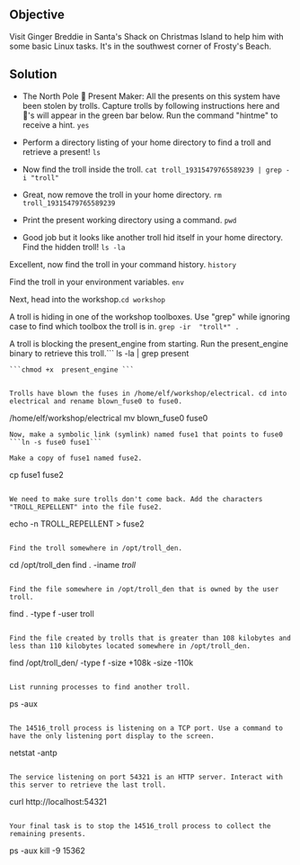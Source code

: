 ## Objective
Visit Ginger Breddie in Santa's Shack on Christmas Island to help him with some basic Linux tasks. It's in the southwest corner of Frosty's Beach.

## Solution

- The North Pole 🎁 Present Maker:
All the presents on this system have been stolen by trolls. Capture trolls by following instructions here and 🎁's will appear in the green bar below. Run the command "hintme" to receive a hint.
```yes```

- Perform a directory listing of your home directory to find a troll and retrieve a present!
```ls```

- Now find the troll inside the troll.
```cat troll_19315479765589239 | grep -i "troll"```

- Great, now remove the troll in your home directory. ```rm troll_19315479765589239```

- Print the present working directory using a command. ```pwd```

- Good job but it looks like another troll hid itself in your home directory. Find the hidden troll! ```ls -la```

Excellent, now find the troll in your command history. ```history```

Find the troll in your environment variables. ```env```

Next, head into the workshop.```cd workshop ```

A troll is hiding in one of the workshop toolboxes. Use "grep" while ignoring case to find which toolbox the troll is in.
```grep -ir  "troll*" .```

A troll is blocking the present_engine from starting. Run the present_engine binary to retrieve this troll.``` ls -la | grep present
```
```chmod +x  present_engine ```


Trolls have blown the fuses in /home/elf/workshop/electrical. cd into electrical and rename blown_fuse0 to fuse0.

```
/home/elf/workshop/electrical
mv blown_fuse0 fuse0
```
Now, make a symbolic link (symlink) named fuse1 that points to fuse0 ```ln -s fuse0 fuse1```

Make a copy of fuse1 named fuse2.
```
 cp fuse1 fuse2
```

We need to make sure trolls don't come back. Add the characters "TROLL_REPELLENT" into the file fuse2.
```
echo -n TROLL_REPELLENT > fuse2
```

Find the troll somewhere in /opt/troll_den.
```
cd /opt/troll_den
find . -iname *troll*

```

Find the file somewhere in /opt/troll_den that is owned by the user troll.
```
find . -type f -user troll
```

Find the file created by trolls that is greater than 108 kilobytes and less than 110 kilobytes located somewhere in /opt/troll_den.
```
find /opt/troll_den/ -type f -size +108k -size -110k
```

List running processes to find another troll.
```
 ps -aux
```

The 14516_troll process is listening on a TCP port. Use a command to have the only listening port display to the screen.
```
netstat -antp
```

The service listening on port 54321 is an HTTP server. Interact with this server to retrieve the last troll.
```
curl http://localhost:54321
```

Your final task is to stop the 14516_troll process to collect the remaining presents.
```
ps -aux
kill -9 15362
```


